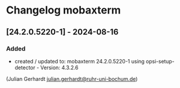 
# Changelog mobaxterm

## [24.2.0.5220-1] - 2024-08-16

### Added
- created / updated to: mobaxterm 24.2.0.5220-1
  using opsi-setup-detector - Version: 4.3.2.6

(Julian Gerhardt <julian.gerhardt@ruhr-uni-bochum.de>)
